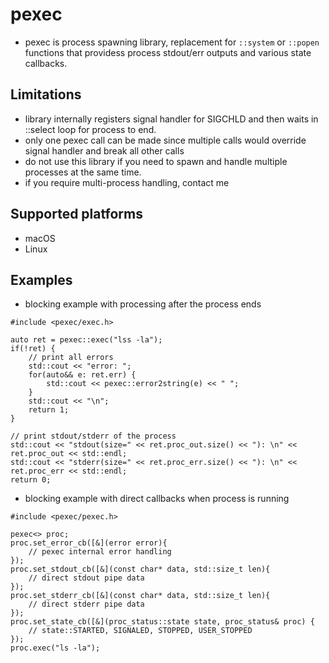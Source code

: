 # pexec 
* pexec is process spawning library, replacement for `::system` or `::popen` functions that providess process stdout/err outputs and various state callbacks.

## Limitations
* library internally registers signal handler for SIGCHLD and then waits in ::select loop for process to end.
* only one pexec call can be made since multiple calls would override signal handler and break all other calls
* do not use this library if you need to spawn and handle multiple processes at the same time.
* if you require multi-process handling, contact me

## Supported platforms
* macOS
* Linux

## Examples
* blocking example with processing after the process ends
```
#include <pexec/exec.h>

auto ret = pexec::exec("lss -la");
if(!ret) {
    // print all errors
    std::cout << "error: ";
    for(auto&& e: ret.err) {
        std::cout << pexec::error2string(e) << " ";
    }
    std::cout << "\n";
    return 1;
}

// print stdout/stderr of the process
std::cout << "stdout(size=" << ret.proc_out.size() << "): \n" << ret.proc_out << std::endl;
std::cout << "stderr(size=" << ret.proc_err.size() << "): \n" << ret.proc_err << std::endl;
return 0;
```

* blocking example with direct callbacks when process is running
```
#include <pexec/pexec.h>

pexec<> proc;
proc.set_error_cb([&](error error){
    // pexec internal error handling
});
proc.set_stdout_cb([&](const char* data, std::size_t len){
    // direct stdout pipe data
});
proc.set_stderr_cb([&](const char* data, std::size_t len){
    // direct stderr pipe data
});
proc.set_state_cb([&](proc_status::state state, proc_status& proc) {
    // state::STARTED, SIGNALED, STOPPED, USER_STOPPED
});
proc.exec("ls -la");
```
